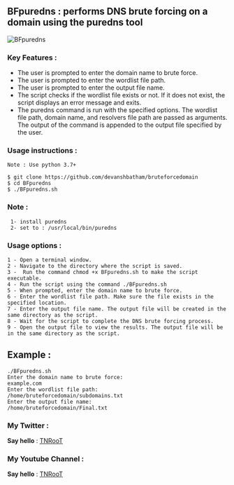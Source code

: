 ## BFpuredns : performs DNS brute forcing on a domain using the puredns tool

![BFpuredns](https://raw.githubusercontent.com/TNRooT/bruteforcedomain/master/static/banner.PNG)

### Key Features :

   - The user is prompted to enter the domain name to brute force.
   - The user is prompted to enter the wordlist file path.
   - The user is prompted to enter the output file name.
   - The script checks if the wordlist file exists or not. If it does not exist, the script displays an error message and exits.
   - The puredns command is run with the specified options. The wordlist file path, domain name, and resolvers file path are passed as arguments. The output of the command is appended to the output file specified by the user.

  

### Usage instructions :

```
Note : Use python 3.7+

$ git clone https://github.com/devanshbatham/bruteforcedomain
$ cd BFpuredns
$ ./BFpuredns.sh
```
### Note :
```
 1- install puredns 
 2- set to : /usr/local/bin/puredns

```
  

### Usage options :

```
1 - Open a terminal window.
2 - Navigate to the directory where the script is saved.
3 -  Run the command chmod +x BFpuredns.sh to make the script executable. 
4 - Run the script using the command ./BFpuredns.sh 
5 - When prompted, enter the domain name to brute force.
6 - Enter the wordlist file path. Make sure the file exists in the specified location.
7 - Enter the output file name. The output file will be created in the same directory as the script.
8 - Wait for the script to complete the DNS brute forcing process.
9 - Open the output file to view the results. The output file will be in the same directory as the script.

```


## Example :

```
./BFpuredns.sh
Enter the domain name to brute force:
example.com
Enter the wordlist file path:
/home/bruteforcedomain/subdomains.txt
Enter the output file name:
/home/bruteforcedomain/Final.txt

```
### My Twitter :


**Say hello** : [TNRooT](https://github.com/TNRooT)
                
            
### My Youtube Channel :
**Say hello** : [TNRooT](https://youtube.com/@The_Ethical_TN)

